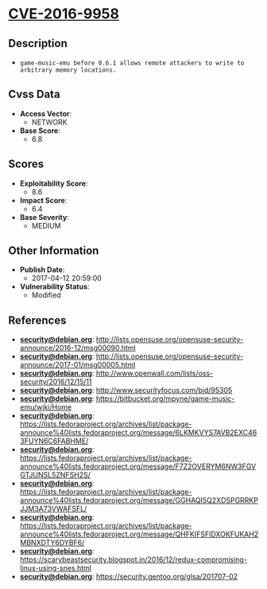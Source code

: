 
# [CVE-2016-9958](http://lists.opensuse.org/opensuse-security-announce/2016-12/msg00090.html)

## Description

- `game-music-emu before 0.6.1 allows remote attackers to write to arbitrary memory locations.`

## Cvss Data

- **Access Vector**:
  - NETWORK
- **Base Score**:
  - 6.8

## Scores

- **Exploitability Score**:
  - 8.6
- **Impact Score**:
  - 6.4
- **Base Severity**:
  - MEDIUM

## Other Information

- **Publish Date**:
  - 2017-04-12 20:59:00
- **Vulnerability Status**:
  - Modified

## References

- **security@debian.org**: http://lists.opensuse.org/opensuse-security-announce/2016-12/msg00090.html
- **security@debian.org**: http://lists.opensuse.org/opensuse-security-announce/2017-01/msg00005.html
- **security@debian.org**: http://www.openwall.com/lists/oss-security/2016/12/15/11
- **security@debian.org**: http://www.securityfocus.com/bid/95305
- **security@debian.org**: https://bitbucket.org/mpyne/game-music-emu/wiki/Home
- **security@debian.org**: https://lists.fedoraproject.org/archives/list/package-announce%40lists.fedoraproject.org/message/6LKMKVYS7AVB2EXC463FUYN6C6FABHME/
- **security@debian.org**: https://lists.fedoraproject.org/archives/list/package-announce%40lists.fedoraproject.org/message/F7Z2OVERYM6NW3FGVGTJUNSL5ZNFSH2S/
- **security@debian.org**: https://lists.fedoraproject.org/archives/list/package-announce%40lists.fedoraproject.org/message/GGHAQI5Q2XDSPGRRKPJJM3A73VWAFSFL/
- **security@debian.org**: https://lists.fedoraproject.org/archives/list/package-announce%40lists.fedoraproject.org/message/QHFKIFSFIDXOKFUKAH2MBNXDTY6DYBF6/
- **security@debian.org**: https://scarybeastsecurity.blogspot.in/2016/12/redux-compromising-linux-using-snes.html
- **security@debian.org**: https://security.gentoo.org/glsa/201707-02
